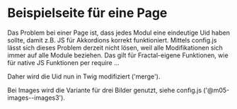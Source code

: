 # Beispielseite für eine Page

Das Problem bei einer Page ist, dass jedes Modul eine eindeutige Uid haben sollte, damit z.B. JS für Akkordions korrekt
funktioniert. Mittels config.js lässt sich dieses Problem derzeit nicht lösen, weil alle Modifikationen sich immer auf
alle Module beziehen. Das gilt für Fractal-eigene Funktionen, wie für native JS Funktionen per require ...

Daher wird die Uid nun in Twig modifiziert ('merge').

Bei Images wird die Variante für drei Bilder genutzt, siehe config.js ('@m05-images--images3').
